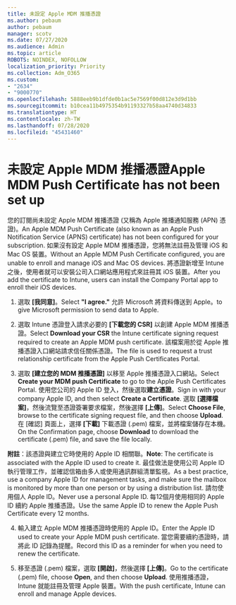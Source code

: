 ```yaml
---
title: 未設定 Apple MDM 推播憑證
ms.author: pebaum
author: pebaum
manager: scotv
ms.date: 07/27/2020
ms.audience: Admin
ms.topic: article
ROBOTS: NOINDEX, NOFOLLOW
localization_priority: Priority
ms.collection: Adm_O365
ms.custom:
- "2634"
- "9000770"
ms.openlocfilehash: 5888eeb9b1dfde0b1ac5e7569f00d812e3d9d1bb
ms.sourcegitcommit: b10cea11b4975354b91193327b58aa4740d34833
ms.translationtype: HT
ms.contentlocale: zh-TW
ms.lasthandoff: 07/28/2020
ms.locfileid: "45431460"
---
```

# <a name="apple-mdm-push-certificate-has-not-been-set-up"></a><span data-ttu-id="82a06-102">未設定 Apple MDM 推播憑證</span><span class="sxs-lookup"><span data-stu-id="82a06-102">Apple MDM Push Certificate has not been set up</span></span>

<span data-ttu-id="82a06-103">您的訂閱尚未設定 Apple MDM 推播憑證 (又稱為 Apple 推播通知服務 (APN) 憑證)。</span><span class="sxs-lookup"><span data-stu-id="82a06-103">An Apple MDM Push Certificate (also known as an Apple Push Notification Service (APNS) certificate) has not been configured for your subscription.</span></span> <span data-ttu-id="82a06-104">如果沒有設定 Apple MDM 推播憑證，您將無法註冊及管理 iOS 和 Mac OS 裝置。</span><span class="sxs-lookup"><span data-stu-id="82a06-104">Without an Apple MDM Push Certificate configured, you are unable to enroll and manage iOS and Mac OS devices.</span></span> <span data-ttu-id="82a06-105">將憑證新增至 Intune 之後，使用者就可以安裝公司入口網站應用程式來註冊其 iOS 裝置。</span><span class="sxs-lookup"><span data-stu-id="82a06-105">After you add the certificate to Intune, users can install the Company Portal app to enroll their iOS devices.</span></span>

1. <span data-ttu-id="82a06-106">選取 **[我同意]**。</span><span class="sxs-lookup"><span data-stu-id="82a06-106">Select **"I agree."**</span></span> <span data-ttu-id="82a06-107">允許 Microsoft 將資料傳送到 Apple。</span><span class="sxs-lookup"><span data-stu-id="82a06-107">to give Microsoft permission to send data to Apple.</span></span>

2. <span data-ttu-id="82a06-108">選取 Intune 憑證登入請求必要的 **[下載您的 CSR]** 以創建 Apple MDM 推播憑證。</span><span class="sxs-lookup"><span data-stu-id="82a06-108">Select **Download your CSR** the Intune certificate signing request required to create an Apple MDM push certificate.</span></span> <span data-ttu-id="82a06-109">該檔案用於從 Apple 推播憑證入口網站請求信任關係憑證。</span><span class="sxs-lookup"><span data-stu-id="82a06-109">The file is used to request a trust relationship certificate from the Apple Push Certificates Portal.</span></span>

3. <span data-ttu-id="82a06-110">選取 **[建立您的 MDM 推播憑證]** 以移至 Apple 推播憑證入口網站。</span><span class="sxs-lookup"><span data-stu-id="82a06-110">Select **Create your MDM push Certificate** to go to the Apple Push Certificates Portal.</span></span> <span data-ttu-id="82a06-111">使用您公司的 Apple ID 登入，然後選取**建立憑證**。</span><span class="sxs-lookup"><span data-stu-id="82a06-111">Sign in with your company Apple ID, and then select **Create a Certificate**.</span></span> <span data-ttu-id="82a06-112">選取 **[選擇檔案]**，然後流覽至憑證簽署要求檔案，然後選擇 **[上傳]**。</span><span class="sxs-lookup"><span data-stu-id="82a06-112">Select **Choose File**, browse to the certificate signing request file, and then choose **Upload**.</span></span> <span data-ttu-id="82a06-113">在 [確認] 頁面上，選擇 **[下載]** 下載憑證 (.pem) 檔案，並將檔案儲存在本機。</span><span class="sxs-lookup"><span data-stu-id="82a06-113">On the Confirmation page, choose **Download** to download the certificate (.pem) file, and save the file locally.</span></span>
 
<span data-ttu-id="82a06-114">**附註**：該憑證與建立它時使用的 Apple ID 相關聯。</span><span class="sxs-lookup"><span data-stu-id="82a06-114">**Note**: The certificate is associated with the Apple ID used to create it.</span></span> <span data-ttu-id="82a06-115">最佳做法是使用公司 Apple ID 執行管理工作，並確認信箱由多人或使用通訊群組清單監視。</span><span class="sxs-lookup"><span data-stu-id="82a06-115">As a best practice, use a company Apple ID for management tasks, and make sure the mailbox is monitored by more than one person or by using a distribution list.</span></span> <span data-ttu-id="82a06-116">請勿使用個人 Apple ID。</span><span class="sxs-lookup"><span data-stu-id="82a06-116">Never use a personal Apple ID.</span></span> <span data-ttu-id="82a06-117">每12個月使用相同的 Apple ID 續約 Apple 推播憑證。</span><span class="sxs-lookup"><span data-stu-id="82a06-117">Use the same Apple ID to renew the Apple Push Certificate every 12 months.</span></span>
 
4. <span data-ttu-id="82a06-118">輸入建立 Apple MDM 推播憑證時使用的 Apple ID。</span><span class="sxs-lookup"><span data-stu-id="82a06-118">Enter the Apple ID used to create your Apple MDM push certificate.</span></span> <span data-ttu-id="82a06-119">當您需要續約憑證時，請將此 ID 記錄為提醒。</span><span class="sxs-lookup"><span data-stu-id="82a06-119">Record this ID as a reminder for when you need to renew the certificate.</span></span>

5. <span data-ttu-id="82a06-120">移至憑證 (.pem) 檔案，選取 **[開啟]**，然後選擇 **[上傳]**。</span><span class="sxs-lookup"><span data-stu-id="82a06-120">Go to the certificate (.pem) file, choose **Open**, and then choose **Upload**.</span></span> <span data-ttu-id="82a06-121">使用推播憑證，Intune 就能註冊及管理 Apple 裝置。</span><span class="sxs-lookup"><span data-stu-id="82a06-121">With the push certificate, Intune can enroll and manage Apple devices.</span></span>